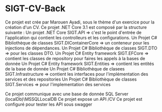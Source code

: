 # SIGT-CV-Back

Ce projet est crée par Marouen Ayadi, sous le thème d'un exercice pour la création d'un CV.
Ce projet .NET Core 3.1 est composé par la structure suivante : 
Un projet .NET Core SIGT.API => c'est le point d'entrée de l'application qui contient les controlleurs et les configurations.
Un Projet C# Bibliothèque de classes SIGT.DIContainerCore => un conteneur pour les injections de dépendances.
Un Projet C# Bibliothèque de classes SIGT.DTO => pour les classes DTO. 
Un Projet C# Entity framework SIGT.EFCore => contient les classes de repository pour faires les appels à la bases de donnée
Un Projet C# Entity framework SIGT.Entities => contient les entités de la base de donnée
Un Projet C# Bibliothèque de clasees SIGT.Infrastructure => contient les interfaces pour l'implémentation des services et des repositories
Un Projet C# Bibliothèque de classes SIGT.Services => pour l'implementation des services

Ce projet communique avec une base de donnée SQL Server (localDb)\MSSQLLocalDB
Ce projet expose un API /CV
Ce projet est configuré pour tester les API sous swagger

